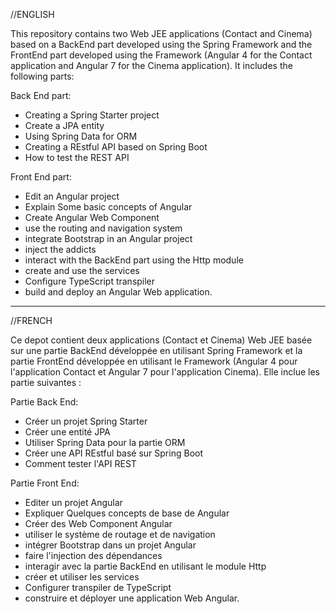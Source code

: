 //ENGLISH

This repository contains two Web JEE applications (Contact and Cinema) based on a BackEnd part developed using the Spring Framework and the FrontEnd part developed using the Framework (Angular 4 for the Contact application and Angular 7 for the Cinema application). It includes the following parts:

  Back End part:

   - Creating a Spring Starter project
   - Create a JPA entity 
   - Using Spring Data for ORM
   - Creating a REstful API based on Spring Boot
   - How to test the REST API

Front End part:
 - Edit an Angular project
 - Explain Some basic concepts of Angular
 - Create Angular Web Component
 - use the routing and navigation system 
 - integrate Bootstrap in an Angular project
 - inject the addicts
 - interact with the BackEnd part using the Http module
 - create and use the services
 - Configure TypeScript transpiler
 - build and deploy an Angular Web application.
 
-------------------------------------------------------------------------------
//FRENCH

Ce depot contient deux applications (Contact et Cinema)  Web JEE basée sur une partie BackEnd développée en utilisant Spring Framework et  la partie FrontEnd développée en utilisant le Framework (Angular 4 pour l'application Contact et Angular 7 pour l'application Cinema). Elle inclue les partie suivantes :

  Partie Back End:

   - Créer un projet Spring Starter
   - Créer une entité JPA 
   - Utiliser Spring Data pour la partie ORM
   - Créer une API REstful basé sur Spring Boot
   -  Comment tester l'API REST

Partie Front End:
 - Editer un projet Angular
 - Expliquer Quelques concepts de base de Angular
 - Créer des Web Component Angular
 - utiliser le système de routage et de navigation 
 -  intégrer Bootstrap dans un projet Angular
 -  faire l'injection des dépendances
 -  interagir avec la partie BackEnd en utilisant le module Http
 -  créer et utiliser les services
 - Configurer  transpiler de TypeScript
 -  construire et déployer une application Web Angular.
 
